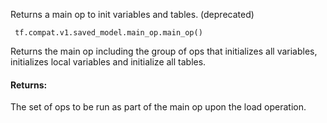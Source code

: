
Returns a main op to init variables and tables. (deprecated)

```
 tf.compat.v1.saved_model.main_op.main_op()
```

Returns the main op including the group of ops that initializes all variables, initializes local variables and initialize all tables.
#### Returns:

The set of ops to be run as part of the main op upon the load operation.
